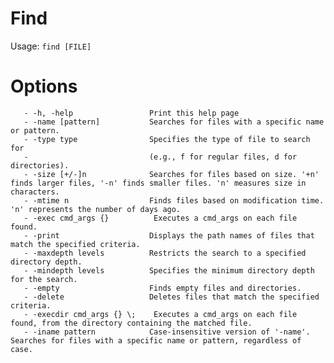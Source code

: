 # Find

Usage: ```find [FILE]```

 # Options
       - -h, -help                 Print this help page
       - -name [pattern]           Searches for files with a specific name or pattern.
       - -type type                Specifies the type of file to search for 
       -                           (e.g., f for regular files, d for directories).
       - -size [+/-]n              Searches for files based on size. '+n' finds larger files, '-n' finds smaller files. 'n' measures size in characters.
       - -mtime n                  Finds files based on modification time. 'n' represents the number of days ago.
       - -exec cmd_args {}          Executes a cmd_args on each file found.
       - -print                    Displays the path names of files that match the specified criteria.
       - -maxdepth levels          Restricts the search to a specified directory depth.
       - -mindepth levels          Specifies the minimum directory depth for the search.
       - -empty                    Finds empty files and directories.
       - -delete                   Deletes files that match the specified criteria.
       - -execdir cmd_args {} \;    Executes a cmd_args on each file found, from the directory containing the matched file.
       - -iname pattern            Case-insensitive version of '-name'. Searches for files with a specific name or pattern, regardless of case.